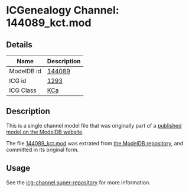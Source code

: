 # ICGenealogy Channel: 144089\_kct.mod

## Details

Name | Description
---- | -----------
ModelDB id | [144089](http://senselab.med.yale.edu/ModelDB/ShowModel.cshtml?model=144089)
ICG id | [1293](http://icg.neurotheory.ox.ac.uk/channels/5/1293)
ICG Class | [KCa](http://icg.neurotheory.ox.ac.uk/channels/5)

## Description

This is a single channel model file that was originally part of a [published model on the ModelDB website](http://senselab.med.yale.edu/mModelDB/ShowModel.cshtml?model=144089).

The file [144089\_kct.mod](144089_kct.mod) was extrated from [the ModelDB repository](http://senselab.med.yale.edu/ModelDB/ShowModel.cshtml?model=144089), and committed in its original form.

## Usage

See the [icg-channel super-repository](https://github.com/icgenealogy/icg-channels) for more information.